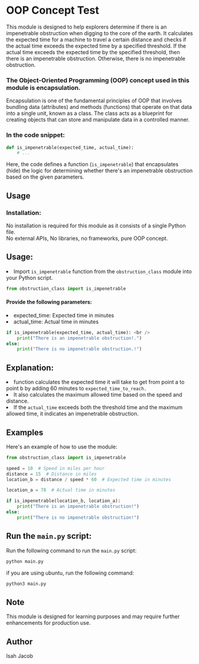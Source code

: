 <h1>OOP Concept Test</h1>

<p>
    This module is designed to help explorers determine if there is an impenetrable obstruction when digging to the core of the earth. It calculates the expected time for a machine to travel a certain distance and checks if the actual time exceeds the expected time by a specified threshold. If the actual time exceeds the expected time by the specified threshold, then there is an impenetrable obstruction. Otherwise, there is no impenetrable obstruction.
</p>

<h3>The Object-Oriented Programming (OOP) concept used in this module is encapsulation.</h3>

<p>Encapsulation is one of the fundamental principles of OOP that involves bundling data (attributes) and methods (functions) that operate on that data into a single unit, known as a class. The class acts as a blueprint for creating objects that can store and manipulate data in a controlled manner.</p>

<h3>In the code snippet:</h3>
    
```python   
def is_impenetrable(expected_time, actual_time):
    # ...
```
<p>
Here, the code defines a function (<code>is_impenetrable</code>) that encapsulates (hide) the logic for determining whether there's an impenetrable obstruction based on the given parameters.
</p>

<h2>Usage</h2>
<h3>Installation:</h3>

No installation is required for this module as it consists of a single Python file.<br />
No external APIs, No libraries, no frameworks, pure OOP concept.
<h2>Usage:</h2>
<li> Import <code>is_impenetrable</code> function from the <code>obstruction_class</code> module into your Python script.</li>

```python
from obstruction_class import is_impenetrable
```
<h4> Provide the following parameters:</h4>
<li>expected_time: Expected time in minutes</li>
<li>actual_time: Actual time in minutes</li>

```python
if is_impenetrable(expected_time, actual_time): <br />
    print("There is an impenetrable obstruction!.")
else:
    print("There is no impenetrable obstruction.!")
```
    
<h2>Explanation:</h2>

<li>function calculates the expected time it will take to get from point a to point b by adding 60 minutes to <code>expected_time_to_reach.</code> </li>
<li>It also calculates the maximum allowed time based on the speed and distance.</li>
<li>If the <code>actual_time</code>  exceeds both the threshold time and the maximum allowed time, it indicates an impenetrable obstruction.</li>

<h2>Examples</h2>
<p>Here's an example of how to use the module:</p> 
    
```Python
from obstruction_class import is_impenetrable

speed = 10  # Speed in miles per hour
distance = 15  # Distance in miles
location_b = distance / speed * 60  # Expected time in minutes

location_a = 78  # Actual time in minutes

if is_impenetrable(location_b, location_a):
    print("There is an impenetrable obstruction!")
else:
    print("There is no impenetrable obstruction!")
```

<h2>Run the <code>main.py</code> script:</h2>
<p>Run the following command to run the <code>main.py</code> script:</p>

```Python
python main.py
```

if you are using ubuntu, run the following command:
```Python
python3 main.py
```
<h2>Note</h2>
<p>This module is designed for learning purposes and may require further enhancements for production use.</p>

<h2>Author</h2>
<p>Isah Jacob</p>
